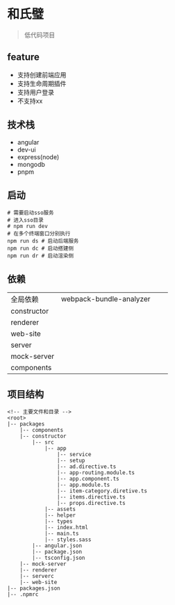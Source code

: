 # 和氏璧
> 低代码项目

## feature
- 支持创建前端应用
- 支持生命周期插件
- 支持用户登录
- 不支持xx

## 技术栈
- angular
- dev-ui
- express(node)
- mongodb
- pnpm

## 启动
```shell
# 需要启动sso服务
# 进入sso目录
# npm run dev
# 在多个终端窗口分别执行
npm run ds # 启动后端服务
npm run dc # 启动搭建侧
npm run dr # 启动渲染侧
```

## 依赖
|||||
|-|-|-|-|
|全局依赖|webpack-bundle-analyzer|||
|constructor||||
|renderer||||
|web-site||||
|server||||
|mock-server||||
|components||||


## 项目结构
```
<!-- 主要文件和目录 -->
<root>
|-- packages
    |-- components
    |-- constructor
        |-- src
            |-- app
                |-- service
                |-- setup
                |-- ad.directive.ts
                |-- app-routing.module.ts
                |-- app.component.ts
                |-- app.module.ts
                |-- item-category.diretive.ts
                |-- items.directive.ts
                |-- props.directive.ts
            |-- assets
            |-- helper
            |-- types
            |-- index.html
            |-- main.ts
            |-- styles.sass
        |-- angular.json
        |-- package.json
        |-- tsconfig.json
    |-- mock-server
    |-- renderer
    |-- serverc
    |-- web-site
|-- packages.json
|-- .npmrc
```